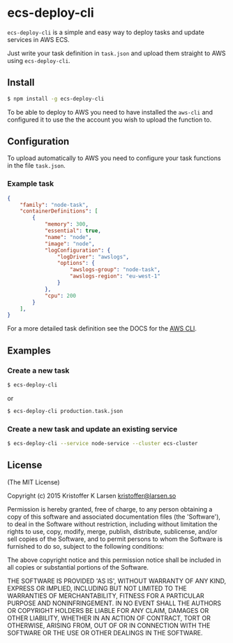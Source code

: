 # ecs-deploy-cli

`ecs-deploy-cli` is a simple and easy way to deploy tasks and update services in AWS ECS.

Just write your task definition in `task.json` and upload them straight to AWS using `ecs-deploy-cli`.

## Install

```sh
$ npm install -g ecs-deploy-cli
```

To be able to deploy to AWS you need to have installed the `aws-cli` and configured it to use the the account you wish to upload the function to.

## Configuration

To upload automatically to AWS you need to configure your task functions in the file `task.json`.

### Example task

```json
{
    "family": "node-task",
    "containerDefinitions": [
        {
            "memory": 300,
            "essential": true,
            "name": "node",
            "image": "node",
            "logConfiguration": {
                "logDriver": "awslogs",
                "options": {
                    "awslogs-group": "node-task",
                    "awslogs-region": "eu-west-1"
                }
            },
            "cpu": 200
        }
    ],
}
```

For a more detailed task definition see the DOCS for the [AWS CLI](http://docs.aws.amazon.com/cli/latest/reference/ecs/register-task-definition.html).

## Examples


### Create a new task

```sh
$ ecs-deploy-cli
```

or

```sh
$ ecs-deploy-cli production.task.json
```


### Create a new task and update an existing service

```sh
$ ecs-deploy-cli --service node-service --cluster ecs-cluster
```


## License

(The MIT License)

Copyright (c) 2015 Kristoffer K Larsen <kristoffer@larsen.so>

Permission is hereby granted, free of charge, to any person obtaining a copy of this software and associated documentation files (the 'Software'), to deal in the Software without restriction, including without limitation the rights to use, copy, modify, merge, publish, distribute, sublicense, and/or sell copies of the Software, and to permit persons to whom the Software is furnished to do so, subject to the following conditions:

The above copyright notice and this permission notice shall be included in all copies or substantial portions of the Software.

THE SOFTWARE IS PROVIDED 'AS IS', WITHOUT WARRANTY OF ANY KIND, EXPRESS OR IMPLIED, INCLUDING BUT NOT LIMITED TO THE WARRANTIES OF MERCHANTABILITY, FITNESS FOR A PARTICULAR PURPOSE AND NONINFRINGEMENT. IN NO EVENT SHALL THE AUTHORS OR COPYRIGHT HOLDERS BE LIABLE FOR ANY CLAIM, DAMAGES OR OTHER LIABILITY, WHETHER IN AN ACTION OF CONTRACT, TORT OR OTHERWISE, ARISING FROM, OUT OF OR IN CONNECTION WITH THE SOFTWARE OR THE USE OR OTHER DEALINGS IN THE SOFTWARE.
